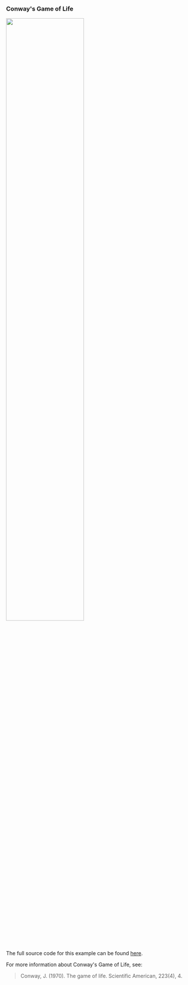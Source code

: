 ### Conway's Game of Life

<img src="https://raw.githubusercontent.com/lantunes/netomaton/master/resources/game_of_life.gif" width="65%"/>

The full source code for this example can be found [here](https://github.com/lantunes/netomaton/blob/master/demos/game_of_life/game_of_life_demo.py).

For more information about Conway's Game of Life, see:

> Conway, J. (1970). The game of life. Scientific American, 223(4), 4.
